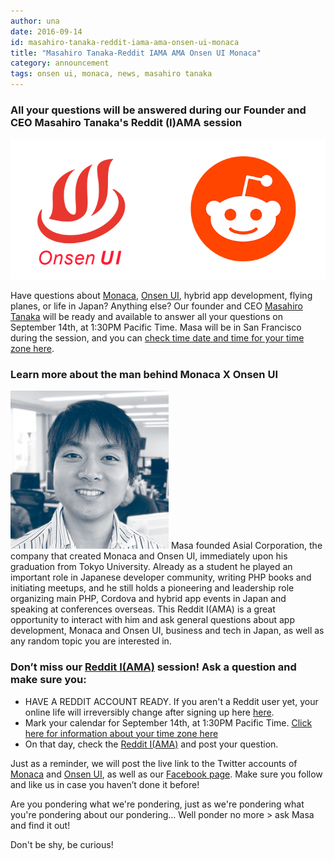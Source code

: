 ```yaml
---
author: una
date: 2016-09-14
id: masahiro-tanaka-reddit-iama-ama-onsen-ui-monaca
title: "Masahiro Tanaka-Reddit IAMA AMA Onsen UI Monaca"
category: announcement
tags: onsen ui, monaca, news, masahiro tanaka
---
```


### All your questions will be answered during our Founder and CEO Masahiro Tanaka's Reddit (I)AMA session

![Reddit Onsen UI](/blog/content/images/2016/Sep/onsen_reddit_02.png)

Have questions about [Monaca](https://monaca.io), [Onsen UI](https://onsen.io), hybrid app development, flying planes, or life in Japan? Anything else? Our founder and CEO [Masahiro Tanaka](https://onsen.io/blog/masa/) will be ready and available to answer all your questions on September 14th, at 1:30PM Pacific Time. Masa will be in San Francisco during the session, and you can [check time date and time for your time zone here](https://www.timeanddate.com/worldclock/fixedtime.html?msg=Masa+Tanaka%27s+Reddit+IAMA+session&iso=20160914T1330&p1=224).

<!-- more -->

### Learn more about the man behind Monaca X Onsen UI

![Masahiro Tanaka](/blog/content/images/2016/Sep/masa.jpg)
Masa founded Asial Corporation, the company that created Monaca and Onsen UI, immediately upon his graduation from Tokyo University. Already as a student he played an important role in Japanese developer community, writing PHP books and initiating meetups, and he still holds a pioneering and leadership role organizing main PHP, Cordova and hybrid app events in Japan and speaking at conferences overseas. This Reddit I(AMA) is a great opportunity to interact with him and ask general questions about app development, Monaca and Onsen UI, business and tech in Japan, as well as any random topic you are interested in.

### Don’t miss our [Reddit I(AMA)](https://www.reddit.com/r/IAmA/) session! Ask a question and make sure you:

- HAVE A REDDIT ACCOUNT READY. If you aren't a Reddit user yet, your online life will irreversibly change after signing up here [here](https://www.reddit.com/login).
- Mark your calendar for September 14th, at 1:30PM Pacific Time. [Click here for information about your time zone here](https://www.timeanddate.com/worldclock/fixedtime.html?msg=Masa+Tanaka%27s+Reddit+IAMA+session&iso=20160914T1330&p1=224)
- On that day, check the [Reddit I(AMA)](https://www.reddit.com/r/IAmA/) and post your question.

Just as a reminder, we will post the live link to the Twitter accounts of [Monaca](https://twitter.com/monaca_io) and [Onsen UI](https://twitter.com/onsen_ui), as well as our [Facebook page](https://www.facebook.com/monaca.onsen/). Make sure you follow and like us in case you haven’t done it before!

Are you pondering what we're pondering, just as we're pondering what you're pondering about our pondering... Well ponder no more > ask Masa and find it out!

Don't be shy, be curious!
